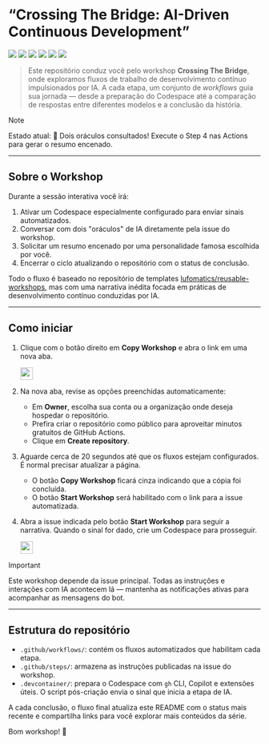 # “Crossing The Bridge: AI-Driven Continuous Development”

![](https://github.com/leontada/workshop-crossing-the-bridge/actions/workflows/0-crossing-prologue.yaml/badge.svg)
![](https://github.com/leontada/workshop-crossing-the-bridge/actions/workflows/1-codespace-awakening.yaml/badge.svg)
![](https://github.com/leontada/workshop-crossing-the-bridge/actions/workflows/2-summon-first-oracle.yaml/badge.svg)
![](https://github.com/leontada/workshop-crossing-the-bridge/actions/workflows/3-call-second-oracle.yaml/badge.svg)
![](https://github.com/leontada/workshop-crossing-the-bridge/actions/workflows/4-bridge-synthesis.yaml/badge.svg)
![](https://github.com/leontada/workshop-crossing-the-bridge/actions/workflows/5-bridge-farewell.yaml/badge.svg)

> Este repositório conduz você pelo workshop **Crossing The Bridge**, onde exploramos fluxos de trabalho de desenvolvimento contínuo impulsionados por IA.
> A cada etapa, um conjunto de _workflows_ guia sua jornada — desde a preparação do Codespace até a comparação de respostas entre diferentes modelos e a conclusão da história.

> [!NOTE]
> Estado atual: <!--WORKSHOP_STATUS-->🎯 Dois oráculos consultados! Execute o Step 4 nas Actions para gerar o resumo encenado.<!--END_WORKSHOP_STATUS-->

---

## Sobre o Workshop

Durante a sessão interativa você irá:

1. Ativar um Codespace especialmente configurado para enviar sinais automatizados.
2. Conversar com dois "oráculos" de IA diretamente pela issue do workshop.
3. Solicitar um resumo encenado por uma personalidade famosa escolhida por você.
4. Encerrar o ciclo atualizando o repositório com o status de conclusão.

Todo o fluxo é baseado no repositório de templates [lufomatics/reusable-workshops](https://github.com/lufomatics/reusable-workshops), mas com uma narrativa inédita focada em práticas de desenvolvimento contínuo conduzidas por IA.

---

## Como iniciar

1. Clique com o botão direito em **Copy Workshop** e abra o link em uma nova aba.

   <a id="copy-workshop">
      <img src="https://img.shields.io/badge/📠_Copy_Workshop-AAA" height="25pt"/>
   </a>

2. Na nova aba, revise as opções preenchidas automaticamente:
   - Em **Owner**, escolha sua conta ou a organização onde deseja hospedar o repositório.
   - Prefira criar o repositório como público para aproveitar minutos gratuitos de GitHub Actions.
   - Clique em **Create repository**.

3. Aguarde cerca de 20 segundos até que os fluxos estejam configurados. É normal precisar atualizar a página.
   - O botão **Copy Workshop** ficará cinza indicando que a cópia foi concluída.
   - O botão **Start Workshop** será habilitado com o link para a issue automatizada.

4. Abra a issue indicada pelo botão **Start Workshop** para seguir a narrativa. Quando o sinal for dado, crie um Codespace para prosseguir.

   <a id="start-workshop" href="https://github.com/leontada/workshop-crossing-the-bridge/issues/1">
      <img src="https://img.shields.io/badge/🚀_Start_Workshop-008000" height="25pt"/>
   </a>

> [!IMPORTANT]
> Este workshop depende da issue principal. Todas as instruções e interações com IA acontecem lá — mantenha as notificações ativas para acompanhar as mensagens do bot.

---

## Estrutura do repositório

- `.github/workflows/`: contém os fluxos automatizados que habilitam cada etapa.
- `.github/steps/`: armazena as instruções publicadas na issue do workshop.
- `.devcontainer/`: prepara o Codespace com `gh` CLI, Copilot e extensões úteis. O script pós-criação envia o sinal que inicia a etapa de IA.

A cada conclusão, o fluxo final atualiza este README com o status mais recente e compartilha links para você explorar mais conteúdos da série.

Bom workshop! 🐬
